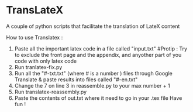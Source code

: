 # TransLateX
A couple of python scripts that facilitate the translation of LateX content

How to use Translatex : 
1) Paste all the important latex code in a file called "input.txt" #Protip : Try to exclude the front page and the appendix, and anyother part of you code with only latex code
2) Run tranlatex-fix.py
3) Run all the "#-txt.txt" (where # is a number ) files through Google Translate & paste results into files called "#-en.txt"
4) Change the 7 on line 3 in reassemble.py to your max number + 1
5) Run translatex-reassembly.py
6) Paste the contents of out.txt where it need to go in your .tex file
Have fun !
